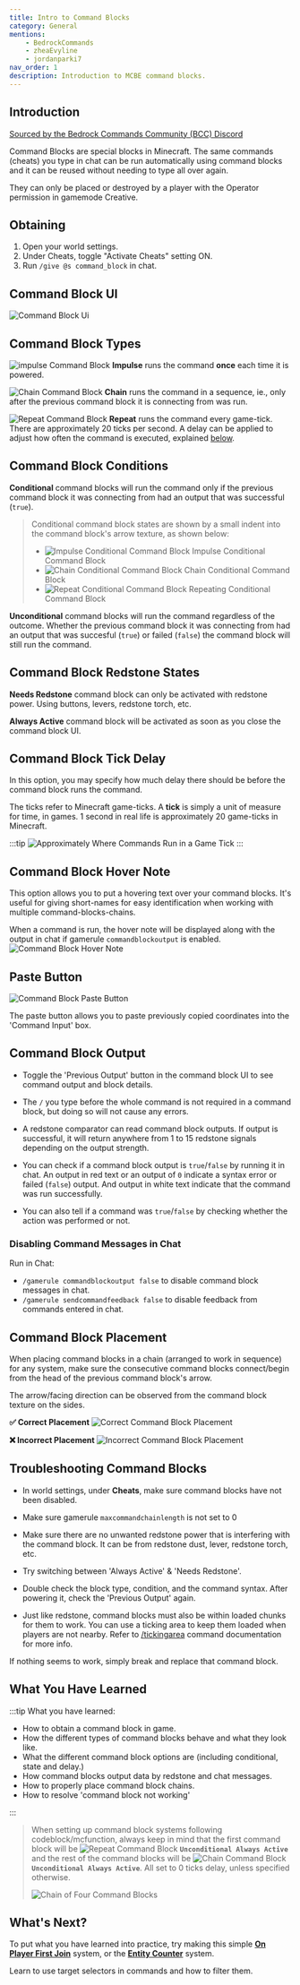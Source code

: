 ```yaml
---
title: Intro to Command Blocks
category: General
mentions:
    - BedrockCommands
    - zheaEvyline
    - jordanparki7
nav_order: 1
description: Introduction to MCBE command blocks.
---
```


## Introduction

[Sourced by the Bedrock Commands Community (BCC) Discord](https://bedrockcommands.org/)

Command Blocks are special blocks in Minecraft. The same commands (cheats) you type in chat can be run automatically using command blocks and it can be reused without needing to type all over again.

They can only be placed or destroyed by a player with the Operator permission in gamemode Creative.

## Obtaining

1. Open your world settings.
2. Under Cheats, toggle "Activate Cheats" setting ON.
3. Run `/give @s command_block` in chat.

## Command Block UI

![Command Block Ui](/assets/images/commands/intro-to-command-blocks/command-block-ui.png)

## Command Block Types

![impulse Command Block](/assets/images/commands/intro-to-command-blocks/command-block.impulse.png) **Impulse** runs the command **once** each time it is powered.

![Chain Command Block](/assets/images/commands/intro-to-command-blocks/command-block.chain.png) **Chain** runs the command in a sequence, ie., only after the previous command block it is connecting from was run.

![Repeat Command Block](/assets/images/commands/intro-to-command-blocks/command-block.repeat.png) **Repeat** runs the command every game-tick. There are approximately 20 ticks per second. A delay can be applied to adjust how often the command is executed, explained [below](/commands/intro-to-command-blocks#command-block-tick-delay).

## Command Block Conditions

**Conditional** command blocks will run the command only if the previous command block it was connecting from had an output that was successful (`true`).

> Conditional command block states are shown by a small indent into the command block's arrow texture, as shown below:
>
> -   ![Impulse Conditional Command Block](/assets/images/commands/intro-to-command-blocks/command-block.impulse-conditional.png) Impulse Conditional Command Block
> -   ![Chain Conditional Command Block](/assets/images/commands/intro-to-command-blocks/command-block.chain-conditional.png) Chain Conditional Command Block
> -   ![Repeat Conditional Command Block](/assets/images/commands/intro-to-command-blocks/command-block.repeat-conditional.png) Repeating Conditional Command Block

**Unconditional** command blocks will run the command regardless of the outcome. Whether the previous command block it was connecting from had an output that was succesful (`true`) or failed (`false`) the command block will still run the command.

## Command Block Redstone States

**Needs Redstone** command block can only be activated with redstone power. Using buttons, levers, redstone torch, etc.

**Always Active** command block will be activated as soon as you close the command block UI.

## Command Block Tick Delay

In this option, you may specify how much delay there should be before the command block runs the command.

The ticks refer to Minecraft game-ticks. A **tick** is simply a unit of measure for time, in games. 1 second in real life is approximately 20 game-ticks in Minecraft.

:::tip
![Approximately Where Commands Run in a Game Tick](/assets/images/commands/intro-to-command-blocks/game-tick.png)
:::

## Command Block Hover Note

This option allows you to put a hovering text over your command blocks. It's useful for giving short-names for easy identification when working with multiple command-blocks-chains.

When a command is run, the hover note will be displayed along with the output in chat if gamerule `commandblockoutput` is enabled.
![Command Block Hover Note](/assets/images/commands/intro-to-command-blocks/command-block-hover-note.png)

## Paste Button

![Command Block Paste Button](/assets/images/commands/intro-to-command-blocks/command-block-paste-button.png)

The paste button allows you to paste previously copied coordinates into the 'Command Input' box.

## Command Block Output

-   Toggle the 'Previous Output' button in the command block UI to see command output and block details.

-   The `/` you type before the whole command is not required in a command block, but doing so will not cause any errors.

-   A redstone comparator can read command block outputs. If output is successful, it will return anywhere from 1 to 15 redstone signals depending on the output strength.

-   You can check if a command block output is `true`/`false` by running it in chat. An output in red text or an output of `0` indicate a syntax error or failed (`false`) output. And output in white text indicate that the command was run successfully.

-   You can also tell if a command was `true`/`false` by checking whether the action was performed or not.

### Disabling Command Messages in Chat

Run in Chat:

-   `/gamerule commandblockoutput false` to disable command block messages in chat.
-   `/gamerule sendcommandfeedback false` to disable feedback from commands entered in chat.

## Command Block Placement

When placing command blocks in a chain (arranged to work in sequence) for any system, make sure the consecutive command blocks connect/begin from the head of the previous command block's arrow.

The arrow/facing direction can be observed from the command block texture on the sides.

**✅ Correct Placement**
![Correct Command Block Placement](/assets/images/commands/intro-to-command-blocks/command-block-placement.correct.png)

**❌ Incorrect Placement**
![Incorrect Command Block Placement](/assets/images/commands/intro-to-command-blocks/command-block-placement.incorrect.png)

## Troubleshooting Command Blocks

-   In world settings, under **Cheats**, make sure command blocks have not been disabled.

-   Make sure gamerule `maxcommandchainlength` is not set to 0

-   Make sure there are no unwanted redstone power that is interfering with the command block. It can be from redstone dust, lever, redstone torch, etc.

-   Try switching between 'Always Active' & 'Needs Redstone'.

-   Double check the block type, condition, and the command syntax. After powering it, check the 'Previous Output' again.

-   Just like redstone, command blocks must also be within loaded chunks for them to work. You can use a ticking area to keep them loaded when players are not nearby. Refer to [/tickingarea](https://learn.microsoft.com/en-us/minecraft/creator/documents/tickingareacommand) command documentation for more info.

If nothing seems to work, simply break and replace that command block.

## What You Have Learned

:::tip What you have learned:

-   How to obtain a command block in game.
-   How the different types of command blocks behave and what they look like.
-   What the different command block options are (including conditional, state and delay.)
-   How command blocks output data by redstone and chat messages.
-   How to properly place command block chains.
-   How to resolve 'command block not working'

:::

> When setting up command block systems following codeblock/mcfunction, always keep in mind that the first command block will be ![Repeat Command Block](/assets/images/commands/intro-to-command-blocks/command-block.repeat.png) **`Unconditional Always Active`** and the rest of the command blocks will be ![Chain Command Block](/assets/images/commands/intro-to-command-blocks/command-block.chain.png) **`Unconditional Always Active`**. All set to 0 ticks delay, unless specified otherwise.
>
> ![Chain of Four Command Blocks](/assets/images/commands/command-block-chain/4.png)

## What's Next?

<CardGrid>
<Card title="Basic Systems" image="/assets/images/icons/command_block.png">

To put what you have learned into practice, try making this simple **[On Player First Join](/commands/on-first-join)** system, or the **[Entity Counter](/commands/entity-counter)** system.

</Card>

<Card title="Understanding Selectors" link="/commands/selectors" image="/assets/images/icons/parrot.png">

Learn to use target selectors in commands and how to filter them.

</Card>
</CardGrid>
